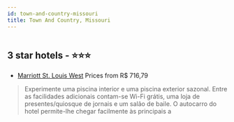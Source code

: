 ```yaml
---
id: town-and-country-missouri
title: Town And Country, Missouri
---
```


<center><img src="https://i.travelapi.com/hotels/1000000/20000/17400/17345/a6b7440c_z.jpg" alt="" /></center>


##  3 star hotels - ⭐️⭐️⭐️

-    [Marriott St. Louis West](https://www.hurb.com/br/aud/https://www.hurb.com/br/hotels/town-and-country/marriott-st-louis-west-HT-8YVR?cmp=18055) Prices from R$ 716,79
   > Experimente uma piscina interior e uma piscina exterior sazonal. Entre as facilidades adicionais contam-se Wi-Fi grátis, uma loja de presentes/quiosque de jornais e um salão de baile. O autocarro do hotel permite-lhe chegar facilmente às principais a
